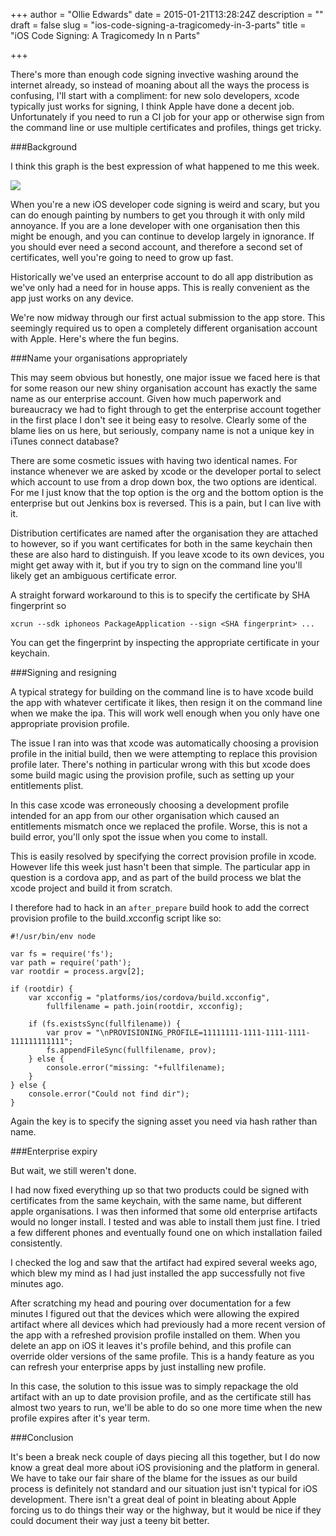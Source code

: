 +++
author = "Ollie Edwards"
date = 2015-01-21T13:28:24Z
description = ""
draft = false
slug = "ios-code-signing-a-tragicomedy-in-3-parts"
title = "iOS Code Signing: A Tragicomedy In n Parts"

+++

There's more than enough code signing invective washing around the internet already, so instead of moaning about all the ways the process is confusing, I'll start with a compliment: for new solo developers, xcode typically just works for signing, I think Apple have done a decent job. Unfortunately if you need to run a CI job for your app or otherwise sign from the command line or use multiple certificates and profiles, things get tricky.

###Background

I think this graph is the best expression of what happened to me this week.

![](/content/images/2015/Jan/iosCodeSigningComplexity.png)

When you're a new iOS developer code signing is weird and scary, but you can do enough painting by numbers to get you through it with only mild annoyance. If you are a lone developer with one organisation then this might be enough, and you can continue to develop largely in ignorance. If you should ever need a second account, and therefore a second set of certificates, well you're going to need to grow up fast. 

Historically we've used an enterprise account to do all app distribution as we've only had a need for in house apps. This is really convenient as the app just works on any device.

We're now midway through our first actual submission to the app store. This seemingly required us to open a completely different organisation account with Apple. Here's where the fun begins.

###Name your organisations appropriately

This may seem obvious but honestly, one major issue we faced here is that for some reason our new shiny organisation account has exactly the same name as our enterprise account. Given how much paperwork and bureaucracy we had to fight through to get the enterprise account together in the first place I don't see it being easy to resolve. Clearly some of the blame lies on us here, but seriously, company name is not a unique key in iTunes connect database?

There are some cosmetic issues with having two identical names. For instance whenever we are asked by xcode or the developer portal to select which account to use from a drop down box, the two options are identical. For me I just know that the top option is the org and the bottom option is the enterprise but out Jenkins box is reversed. This is a pain, but I can live with it.

Distribution certificates are named after the organisation they are attached to however, so if you want certificates for both in the same keychain then these are also hard to distinguish. If you leave xcode to its own devices, you might get away with it, but if you try to sign on the command line you'll likely get an ambiguous certificate error.

A straight forward workaround to this is to specify the certificate by SHA fingerprint so

```language-bash
xcrun --sdk iphoneos PackageApplication --sign <SHA fingerprint> ...
```

You can get the fingerprint by inspecting the appropriate certificate in your keychain.

###Signing and resigning

A typical strategy for building on the command line is to have xcode build the app with whatever certificate it likes, then resign it on the command line when we make the ipa. This will work well enough when you only have one appropriate provision profile. 

The issue I ran into was that xcode was automatically choosing a provision profile in the initial build, then we were attempting to replace this provision profile later. There's nothing in particular wrong with this but xcode does some build magic using the provision profile, such as setting up your entitlements plist.

In this case xcode was erroneously choosing a development profile intended for an app from our other organisation which caused an entitlements mismatch once we replaced the profile. Worse, this is not a build error, you'll only spot the issue when you come to install.

This is easily resolved by specifying the correct provision profile in xcode. However life this week just hasn't been that simple. The particular app in question is a cordova app, and as part of the build process we blat the xcode project and build it from scratch.

I therefore had to hack in an ```after_prepare``` build hook to add the correct provision profile to the build.xcconfig script like so:

```language-javascript
#!/usr/bin/env node

var fs = require('fs');
var path = require('path');
var rootdir = process.argv[2];

if (rootdir) {
    var xcconfig = "platforms/ios/cordova/build.xcconfig",
        fullfilename = path.join(rootdir, xcconfig);

    if (fs.existsSync(fullfilename)) {
        var prov = "\nPROVISIONING_PROFILE=11111111-1111-1111-1111-111111111111";
        fs.appendFileSync(fullfilename, prov);
    } else {
        console.error("missing: "+fullfilename);
    }
} else {
    console.error("Could not find dir");
}
```

Again the key is to specify the signing asset you need via hash rather than name.

###Enterprise expiry

But wait, we still weren't done.

I had now fixed everything up so that two products could be signed with certificates from the same keychain, with the same name, but different apple organisations. I was then informed that some old enterprise artifacts would no longer install. I tested and was able to install them just fine. I tried a few different phones and eventually found one on which installation failed consistently.

I checked the log and saw that the artifact had expired several weeks ago, which blew my mind as I had just installed the app successfully not five minutes ago.

After scratching my head and pouring over documentation for a few minutes I figured out that the devices which were allowing the expired artifact where all devices which had previously had a more recent version of the app with a refreshed provision profile installed on them. When you delete an app on iOS it leaves it's profile behind, and this profile can override older versions of the same profile. This is a handy feature as you can refresh your enterprise apps by just installing new profile.

In this case, the solution to this issue was to simply repackage the old artifact with an up to date provision profile, and as the certificate still has  almost two years to run, we'll be able to do so one more time when the new profile expires after it's year term.

###Conclusion

It's been a break neck couple of days piecing all this together, but I do now know a great deal more about iOS provisioning and the platform in general. We have to take our fair share of the blame for the issues as our build process is definitely not standard and our situation just isn't typical for iOS development. There isn't a great deal of point in bleating about Apple forcing us to do things their way or the highway, but it would be nice if they could document their way just a teeny bit better.
